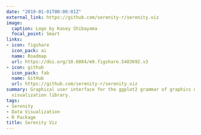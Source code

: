 ```yaml
---
date: "2019-01-01T00:00:01Z"
external_link: https://github.com/serenity-r/serenity.viz
image:
  caption: Logo by Kasey Shibayama
  focal_point: Smart
links:
- icon: figshare
  icon_pack: ai
  name: Roadmap
  url: https://doi.org/10.6084/m9.figshare.5483692.v3
- icon: github
  icon_pack: fab
  name: GitHub
  url: https://github.com/serenity-r/serenity.viz
summary: Graphical user interface for the ggplot2 grammar of graphics data
  visualization library.
tags:
- Serenity
- Data Visualization
- R Package
title: Serenity Viz
---
```


